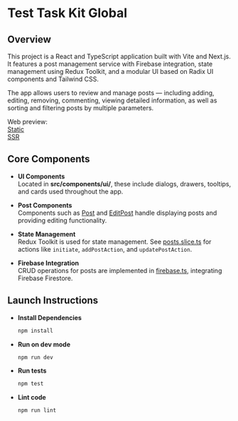# Test Task Kit Global

## Overview

This project is a React and TypeScript application built with Vite and Next.js. It features a post management service with Firebase integration, state management using Redux Toolkit, and a modular UI based on Radix UI components and Tailwind CSS.

The app allows users to review and manage posts — including adding, editing, removing, commenting, viewing detailed information, as well as sorting and filtering posts by multiple parameters.

Web preview:  
 [Static](http://www.sak74.pl/Kit_Global/)  
 [SSR](https://posts-task-mu.vercel.app/)

## Core Components

- **UI Components**  
  Located in **src/components/ui/**, these include dialogs, drawers, tooltips, and cards used throughout the app.

- **Post Components**  
  Components such as [Post](src/components/Post.tsx) and [EditPost](src/components/EditPost.tsx) handle displaying posts and providing editing functionality.

- **State Management**  
  Redux Toolkit is used for state management. See [posts.slice.ts](src/store/posts.slice.ts) for actions like `initiate`, `addPostAction`, and `updatePostAction`.

- **Firebase Integration**  
  CRUD operations for posts are implemented in [firebase.ts](src/firebase.ts), integrating Firebase Firestore.

## Launch Instructions

- **Install Dependencies**

  ```sh
  npm install
  ```

- **Run on dev mode**

  ```sh
  npm run dev
  ```

- **Run tests**

  ```sh
  npm test
  ```

- **Lint code**

  ```sh
  npm run lint
  ```
